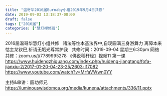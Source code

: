 ```yaml
---
title: "温哥华2016届Burnaby小组2019年9月4日共修"
date: 2019-09-03 13:18:37-08:00
draft: false
tags: ["2016届"]
categories: ["慧灯禅修班"]
---
```

2016届温哥华慧灯小组共修
 
诸法等性本基法界中,自现圆满三身游舞力
离障本来怙主龙钦巴,祈请无垢光尊常护我
 
共修时间：2019-09-04 星期三6:30pm
网络共修：zoom.us/j/7789995278
《佛说稻秆经》视频11 第一课
 
https://www.huidengzhiguang.com/index.php/huideng-jiangtang/fofa-jianxiu-2/2017-01-20-04-23-25/2603-l17082
https://www.youtube.com/watch?v=MrfaVWwn0YY

主持&串讲：圆功师兄
 https://luminouswisdomca.org/media/kunena/attachments/336/11.pptx
